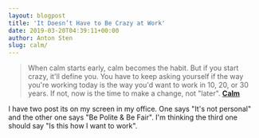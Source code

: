 ```yaml
---
layout: blogpost
title: 'It Doesn’t Have to Be Crazy at Work'
date: 2019-03-20T04:39:11+00:00
author: Anton Sten
slug: calm/
---
```


>When calm starts early, calm becomes the habit. But if you start crazy, it'll define you. You have to keep asking yourself if the way you're working today is the way you'd want to work in 10, 20, or 30 years. If not, now is the time to make a change, not "later". **[Calm](https://basecamp.com/books/calm)**

I have two post its on my screen in my office. One says "It's not personal" and the other one says "Be Polite & Be Fair". I'm thinking the third one should say "Is this how I want to work".
